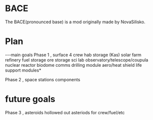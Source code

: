 # BACE
The BACE(pronounced base) is a mod originally made by NovaSilisko. 

# Plan 
---main goals
Phase 1 , surface
4 crew hab
storage (Kas)
solar farm
refinery
fuel storage 
ore storage
sci lab 
observatory/telescope/coupula
nuclear reactor
biodome
comms
drilling module 
aero/heat shield
life support modules*

Phase 2 , space stations
components 

# future goals

Phase 3 , asteroids
hollowed out asteriods for crew/fuel/etc


 


